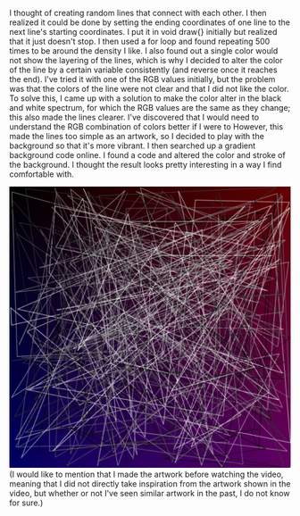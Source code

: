 I thought of creating random lines that connect with each other. I then realized it could be done by setting the ending coordinates of one line to the next line's starting coordinates. I put it in void draw{} initially but realized that it just doesn't stop. I then used a for loop and found repeating 500 times to be around the density I like. I also found out a single color would not show the layering of the lines, which is why I decided to alter the color of the line by a certain variable consistently (and reverse once it reaches the end). I've tried it with one of the RGB values initially, but the problem was that the colors of the line were not clear and that I did not like the color. To solve this, I came up with a solution to make the color alter in the black and white spectrum, for which the RGB values are the same as they change; this also made the lines clearer. I've discovered that I would need to understand the RGB combination of colors better if I were to However, this made the lines too simple as an artwork, so I decided to play with the background so that it's more vibrant. I then searched up a gradient background code online. I found a code and altered the color and stroke of the background. I thought the result looks pretty interesting in a way I find comfortable with.

![Screenshot](/Sept13/wk2_art.png)
(I would like to mention that I made the artwork before watching the video, meaning that I did not directly take inspiration from the artwork shown in the video, but whether or not I've seen similar artwork in the past, I do not know for sure.)

